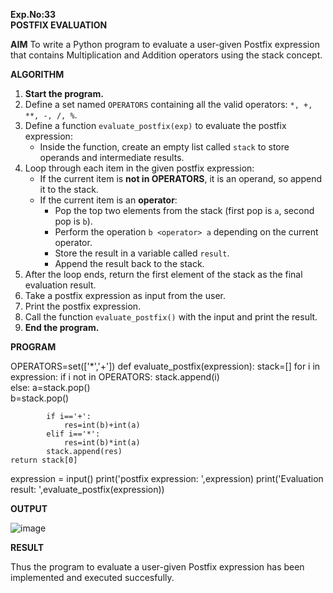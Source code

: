 **Exp.No:33  
POSTFIX EVALUATION**


**AIM** 
To write a Python program to evaluate a user-given Postfix expression that contains Multiplication and Addition operators using the stack concept.


**ALGORITHM**

1. **Start the program.**
2. Define a set named `OPERATORS` containing all the valid operators: `*, +, **, -, /, %`.
3. Define a function `evaluate_postfix(exp)` to evaluate the postfix expression:
   - Inside the function, create an empty list called `stack` to store operands and intermediate results.
4. Loop through each item in the given postfix expression:
   - If the current item is **not in OPERATORS**, it is an operand, so append it to the stack.
   - If the current item is an **operator**:
     - Pop the top two elements from the stack (first pop is `a`, second pop is `b`).
     - Perform the operation `b <operator> a` depending on the current operator.
     - Store the result in a variable called `result`.
     - Append the result back to the stack.
5. After the loop ends, return the first element of the stack as the final evaluation result.
6. Take a postfix expression as input from the user.
7. Print the postfix expression.
8. Call the function `evaluate_postfix()` with the input and print the result.
9. **End the program.**

**PROGRAM**

OPERATORS=set(['*','+']) 
def evaluate_postfix(expression):
    stack=[]
    for i in expression:
        if i not in OPERATORS:
            stack.append(i)  
        else:
            a=stack.pop()  
            b=stack.pop()
        
            if i=='+':
                res=int(b)+int(a)  
            elif i=='*':
                res=int(b)*int(a)
            stack.append(res) 
    return stack[0]
expression = input()
print('postfix expression: ',expression)
print('Evaluation result: ',evaluate_postfix(expression))


**OUTPUT**

![image](https://github.com/user-attachments/assets/69cee33e-9ef9-4acc-9397-881217802555)


**RESULT**

Thus the program to evaluate a user-given Postfix expression has been implemented and executed succesfully.

